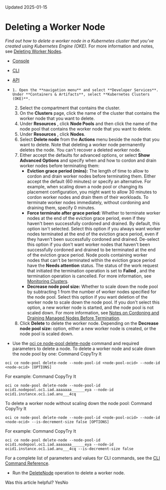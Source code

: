 Updated 2025-01-15
# Deleting a Worker Node
_Find out how to delete a worker node in a Kubernetes cluster that you've created using Kubernetes Engine (OKE)._
For more information and notes, see [Deleting Worker Nodes](https://docs.oracle.com/en-us/iaas/Content/ContEng/Tasks/contengdeletingworkernodes.htm#contengdeletingworkernodes "Find out about deleting worker nodes, and notes about setting cordon and drain options, with Kubernetes Engine \(OKE\).").
  * [Console](https://docs.oracle.com/en-us/iaas/Content/ContEng/Tasks/delete-worker-node.htm)
  * [CLI](https://docs.oracle.com/en-us/iaas/Content/ContEng/Tasks/delete-worker-node.htm)
  * [API](https://docs.oracle.com/en-us/iaas/Content/ContEng/Tasks/delete-worker-node.htm)


  *     1. Open the **navigation menu** and select **Developer Services**. Under **Containers & Artifacts**, select **Kubernetes Clusters (OKE)**.
    2. Select the compartment that contains the cluster.
    3. On the **Clusters** page, click the name of the cluster that contains the worker node that you want to delete.
    4. Under **Resources** , click **Node Pools** and then click the name of the node pool that contains the worker node that you want to delete.
    5. Under **Resources** , click **Nodes**.
    6. Select **Delete node** from the **Actions** menu beside the node that you want to delete.
Note that deleting a worker node permanently deletes the node. You can't recover a deleted worker node.
    7. Either accept the defaults for advanced options, or select **Show Advanced Options** and specify when and how to cordon and drain worker nodes before terminating them:
       * **Eviction grace period (mins):** The length of time to allow to cordon and drain worker nodes before terminating them. Either accept the default (60 minutes) or specify an alternative. For example, when scaling down a node pool or changing its placement configuration, you might want to allow 30 minutes to cordon worker nodes and drain them of their workloads. To terminate worker nodes immediately, without cordoning and draining them, specify 0 minutes.
       * **Force terminate after grace period:** Whether to terminate worker nodes at the end of the eviction grace period, even if they haven't been successfully cordoned and drained. By default, this option isn't selected. 
Select this option if you always want worker nodes terminated at the end of the eviction grace period, even if they haven't been successfully cordoned and drained.
De-select this option if you don't want worker nodes that haven't been successfully cordoned and drained to be terminated at the end of the eviction grace period. Node pools containing worker nodes that can't be terminated within the eviction grace period have the **Needs attention** status. The status of the work request that initiated the termination operation is set to **Failed** , and the termination operation is cancelled. For more information, see [Monitoring Clusters](https://docs.oracle.com/en-us/iaas/Content/ContEng/Tasks/contengmonitoringclusters.htm#Monitoring_Clusters "Find out how to monitor the clusters, node pools, and nodes you've created using Kubernetes Engine \(OKE\).").
       * **Decrease node pool size:** Whether to scale down the node pool by subtracting 1 from the number of worker nodes specified for the node pool. Select this option if you want deletion of the worker node to scale down the node pool. If you don't select this option, a new worker node is started, and the node pool is not scaled down.
For more information, see [Notes on Cordoning and Draining Managed Nodes Before Termination](https://docs.oracle.com/en-us/iaas/Content/ContEng/Tasks/contengdeletingworkernodes.htm#contengscalingnodepools_topic-Notes_on_cordon_and_drain).
    8. Click **Delete** to delete the worker node. 
Depending on the **Decrease node pool size:** option, either a new worker node is created, or the node pool is scaled down.
  * Use the [oci ce node-pool delete-node](https://docs.oracle.com/iaas/tools/oci-cli/latest/oci_cli_docs/cmdref/ce/node-pool/delete-node.html) command and required parameters to delete a node.
To delete a worker node and scale down the node pool by one:
Command
CopyTry It
```
oci ce node-pool delete-node --node-pool-id <node-pool-ocid> --node-id <node-ocid> [OPTIONS]
```

For example: 
Command
CopyTry It
```
oci ce node-pool delete-node --node-pool-id ocid1.nodepool.oc1.iad.aaaaaaa______eya --node-id ocid1.instance.oc1.iad.anu___4cq
```

To delete a worker node without scaling down the node pool:
Command
CopyTry It
```
oci ce node-pool delete-node --node-pool-id <node-pool-ocid> --node-id <node-ocid> --is-decrement-size false [OPTIONS]
```

For example: 
Command
CopyTry It
```
oci ce node-pool delete-node --node-pool-id ocid1.nodepool.oc1.iad.aaaaaaa______eya --node-id ocid1.instance.oc1.iad.anu___4cq --is-decrement-size false
```

For a complete list of parameters and values for CLI commands, see the [CLI Command Reference](https://docs.oracle.com/iaas/tools/oci-cli/latest).
  * Run the [DeleteNode](https://docs.oracle.com/iaas/api/#/en/containerengine/latest/NodePool/DeleteNode) operation to delete a worker node.


Was this article helpful?
YesNo

